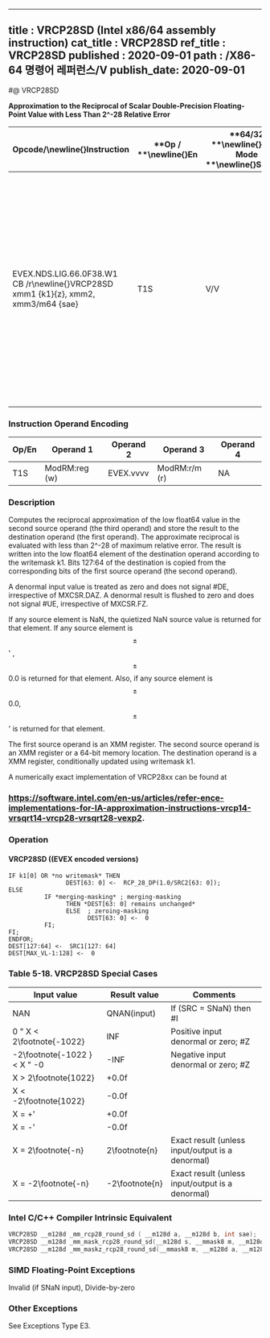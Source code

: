 ----------------------------
title : VRCP28SD (Intel x86/64 assembly instruction)
cat_title : VRCP28SD
ref_title : VRCP28SD
published : 2020-09-01
path : /X86-64 명령어 레퍼런스/V
publish_date: 2020-09-01
----------------------------
#@ VRCP28SD

**Approximation to the Reciprocal of Scalar Double-Precision Floating-Point Value with Less Than 2^-28 Relative Error**

|**Opcode/**\newline{}**Instruction**|**Op / **\newline{}**En**|**64/32 **\newline{}**bit Mode **\newline{}**Support**|**CPUID **\newline{}**Feature **\newline{}**Flag**|**Description**|
|------------------------------------|-------------------------|------------------------------------------------------|--------------------------------------------------|---------------|
|EVEX.NDS.LIG.66.0F38.W1 CB /r\newline{}VRCP28SD xmm1 {k1}{z}, xmm2, xmm3/m64 {sae}|T1S|V/V|AVX512ER|Computes the approximate reciprocal ( < 2^-28 relative error) of the scalar double-precision floating-point value in xmm3/m64 and stores the results in xmm1. Under writemask. Also, upper double-precision floating-point value (bits[127:64]) from xmm2 is copied to xmm1[127:64].|
### Instruction Operand Encoding


|Op/En|Operand 1|Operand 2|Operand 3|Operand 4|
|-----|---------|---------|---------|---------|
|T1S|ModRM:reg (w)|EVEX.vvvv|ModRM:r/m (r)|NA|
### Description


Computes the reciprocal approximation of the low float64 value in the second source operand (the third operand) and store the result to the destination operand (the first operand). The approximate reciprocal is evaluated with less than 2^-28 of maximum relative error. The result is written into the low float64 element of the destination operand according to the writemask k1. Bits 127:64 of the destination is copied from the corresponding bits of the first source operand (the second operand).

A denormal input value is treated as zero and does not signal #DE, irrespective of MXCSR.DAZ. A denormal result is flushed to zero and does not signal #UE, irrespective of MXCSR.FZ.

If any source element is NaN, the quietized NaN source value is returned for that element. If any source element is $$\pm$$' , $$\pm$$0.0 is returned for that element. Also, if any source element is $$\pm$$0.0, $$\pm$$'  is returned for that element.

The first source operand is an XMM register. The second source operand is an XMM register or a 64-bit memory location. The destination operand is a XMM register, conditionally updated using writemask k1. 

A numerically exact implementation of VRCP28xx can be found at 

###                                                                                                    https://software.intel.com/en-us/articles/refer-ence-implementations-for-IA-approximation-instructions-vrcp14-vrsqrt14-vrcp28-vrsqrt28-vexp2.

### Operation
#### VRCP28SD ((EVEX encoded versions) 
```info-verb
IF k1[0] OR *no writemask* THEN
                DEST[63: 0] <-  RCP_28_DP(1.0/SRC2[63: 0]);
ELSE 
          IF *merging-masking* ; merging-masking
                THEN *DEST[63: 0] remains unchanged*
                ELSE  ; zeroing-masking
                      DEST[63: 0] <-  0
          FI;
FI;
ENDFOR;
DEST[127:64] <-  SRC1[127: 64]
DEST[MAX_VL-1:128] <-  0
```
### Table 5-18. VRCP28SD Special Cases


|**Input value**|**Result value**|**Comments**|
|---------------|----------------|------------|
|NAN|QNAN(input)|If (SRC = SNaN) then #I|
|0 "  X < 2\footnote{-1022}|INF|Positive input denormal or zero; #Z|
|-2\footnote{-1022 } < X "  -0|-INF|Negative input denormal or zero; #Z|
|X > 2\footnote{1022}|+0.0f||
|X < -2\footnote{1022}|-0.0f||
|X = +'|+0.0f||
|X = -'|-0.0f||
|X = 2\footnote{-n}|2\footnote{n}|Exact result (unless input/output is a denormal)|
|X = -2\footnote{-n}|-2\footnote{n}|Exact result (unless input/output is a denormal)|

### Intel C/C++ Compiler Intrinsic Equivalent

```cpp
VRCP28SD __m128d _mm_rcp28_round_sd ( __m128d a, __m128d b, int sae);
VRCP28SD __m128d _mm_mask_rcp28_round_sd(__m128d s, __mmask8 m, __m128d a, __m128d b, int sae);
VRCP28SD __m128d _mm_maskz_rcp28_round_sd(__mmask8 m, __m128d a, __m128d b, int sae);
```
### SIMD Floating-Point Exceptions


Invalid (if SNaN input), Divide-by-zero

### Other Exceptions


See Exceptions Type E3.

